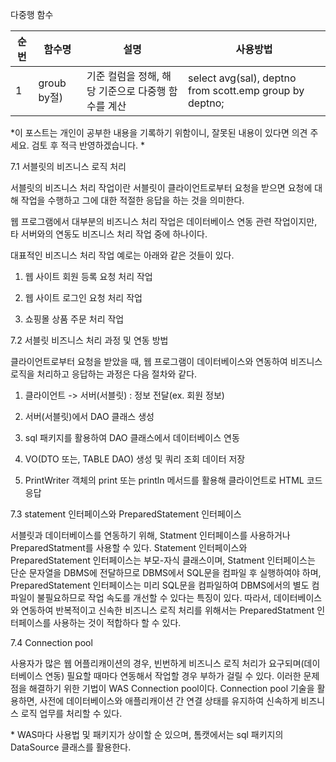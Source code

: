 다중행 함수

|순번|함수명|설명|사용방법|
|---|---|---|---|
|1|groub by절)| 기준 컬럼을 정해, 해당 기준으로 다중행 함수를 계산| select avg(sal), deptno from scott.emp group by deptno;|


*이 포스트는 개인이 공부한 내용을 기록하기 위함이니, 잘못된 내용이 있다면 의견 주세요. 검토 후 적극 반영하겠습니다. *



7.1 서블릿의 비즈니스 로직 처리

서블릿의 비즈니스 처리 작업이란 서블릿이 클라이언트로부터 요청을 받으면 요청에 대해 작업을 수행하고 그에 대한 적절한 응답을 하는 것을 의미한다.

웹 프로그램에서 대부분의 비즈니스 처리 작업은 데이터베이스 연동 관련 작업이지만, 타 서버와의 연동도 비즈니스 처리 작업 중에 하나이다.

대표적인 비즈니스 처리 작업 예로는 아래와 같은 것들이 있다.

1. 웹 사이트 회원 등록 요청 처리 작업

2. 웹 사이트 로그인 요청 처리 작업

3. 쇼핑몰 상품 주문 처리 작업
   
   

7.2 서블릿 비즈니스 처리 과정 및 연동 방법

클라이언트로부터 요청을 받았을 때, 웹 프로그램이 데이터베이스와 연동하여 비즈니스 로직을 처리하고 응답하는 과정은 다음 절차와 같다.

1. 클라이언트 -> 서버(서블릿) : 정보 전달(ex. 회원 정보)

2. 서버(서블릿)에서 DAO 클래스 생성

3. sql 패키지를 활용하여 DAO 클래스에서 데이터베이스 연동

4. VO(DTO 또는, TABLE DAO) 생성 및 쿼리 조회 데이터 저장

5. PrintWriter 객체의 print 또는 println 메서드를 활용해 클라이언트로 HTML 코드 응답



7.3 statement 인터페이스와 PreparedStatement 인터페이스

서블릿과 데이터베이스를 연동하기 위해, Statment 인터페이스를 사용하거나 PreparedStatment를 사용할 수 있다. Statement 인터페이스와 PreparedStatement 인터페이스는 부모-자식 클래스이며, Statment 인터페이스는 단순 문자열을 DBMS에 전달하므로 DBMS에서 SQL문을 컴파일 후 실행하여야 하며, PreparedStatement 인터페이스는 미리 SQL문을 컴파일하여 DBMS에서의 별도 컴파일이 불필요하므로 작업 속도를 개선할 수 있다는 특징이 있다. 따라서, 데이터베이스와 연동하여 반복적이고 신속한 비즈니스 로직 처리를 위해서는 PreparedStatment 인터페이스를 사용하는 것이 적합하다 할 수 있다.



7.4 Connection pool 

사용자가 많은 웹 어플리캐이션의 경우, 빈번하게 비즈니스 로직 처리가 요구되며(데이터베이스 연동) 필요할 때마다 연동해서 작업할 경우 부하가 걸릴 수 있다. 이러한 문제점을 해결하기 위한 기법이 WAS Connection pool이다. Connection pool 기술을 활용하면, 사전에 데이터베이스와 애플리캐이션 간 연결 상태를 유지하여 신속하게 비즈니스 로직 업무를 처리할 수 있다. 

\* WAS마다 사용법 및 패키지가 상이할 순 있으며, 톰캣에서는 sql 패키지의 DataSource 클래스를 활용한다. 
